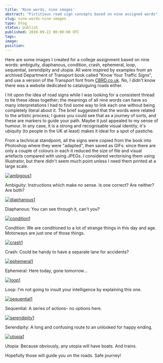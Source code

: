 ```yaml
---
title: 'Nine words, nine images'
abstract: "Fictitious road sign concepts based on nine assigned words"
slug: nine-words-nine-images
type: blog
status: publish
published: 2010-09-22 00:00:00 UTC
tags: 
image: 
position: 
---
```


Here are some images I created for a college assignment based on nine
words: ambiguity, diaphanous, condition, crash, ephemeral, loop,
sequential, serendipity and utopia. All were inspired by examples from
an archived Department of Transport book called \"Know Your Traffic
Signs\", and use a version of the Transport font from [CBRD.co.uk][1]. No, I didn't know there was a website dedicated to
cataloguing roads either.

I hit upon the idea of road signs while I was looking for a consistent
thread to tie these ideas together; the meanings of all nine words can
have so many interpretations I had to find some way to link each one
without being completely literal about it. The brief suggested that the
words were related to the artistic process; I guess you could see that
as a journey of sorts, and these are markers to guide your path. Maybe
it just appealed to my sense of humour. In any case, it is a strong and
recognisable visual identity; it's ubiquity (to people in the UK at
least) makes it ideal for a spot of pastiche.

From a technical standpoint, all the signs were copied from the book
into Photoshop where they were \"adapted\", then saved as GIFs: since
there are only a couple of colours in each it reduced the size of file
and visual artefacts compared with using JPEGs. I considered vectorising
them using Illustrator, but there didn't seem much point unless I need
them printed at a large scale.

[![ambigous1](/images/ambigous1_5015575253_o.gif)][2]

Ambiguity: Instructions which make no sense. Is one correct? Are
neither? Are both?

[![diaphanous1](/images/diaphanous1_5016151992_o.gif)][3]

Diaphanous: You can see through it, can't you?

[![condition1](/images/condition1_5015543465_o.gif)][4]

Condition: We are conditioned to a lot of strange things in this day and
age. Motorways are just one of those things.

[![crash1](/images/crash1_5016152136_o.gif)][5]

Crash: Could be handy to have a separate lane for accidents?

[![ephemeral1](/images/ephemeral1_5015543387_o.gif)][6]

Ephemeral: Here today, gone tomorrow...

[![loop1](/images/loop1_5016152038_o.gif)][7]

Loop: I'm not going to insult your intelligence by explaining this one.

[![sequential1](/images/sequential1_5016152090_o.gif)][8]

Sequential: A series of actions- no options here.

[![serendipity1](/images/serendipity1_5015543757_o.gif)][9]

Serendipity: A long and confusing route to an unlooked for happy ending.

[![utopia1](/images/utopia1_5015543713_o.gif)][10]

Utopia: Because obviously, any utopia will have boats. And trains.

Hopefully those will guide you on the roads. Safe journey!



[1]: http://www.cbrd.co.uk/fonts/
[2]: http://www.flickr.com/photos/53111802@N05/5015575253/
[3]: http://www.flickr.com/photos/53111802@N05/5016151992/
[4]: http://www.flickr.com/photos/53111802@N05/5015543465/
[5]: http://www.flickr.com/photos/53111802@N05/5016152136/
[6]: http://www.flickr.com/photos/53111802@N05/5015543387/
[7]: http://www.flickr.com/photos/53111802@N05/5016152038/
[8]: http://www.flickr.com/photos/53111802@N05/5016152090/
[9]: http://www.flickr.com/photos/53111802@N05/5015543757/
[10]: http://www.flickr.com/photos/53111802@N05/5015543713/
